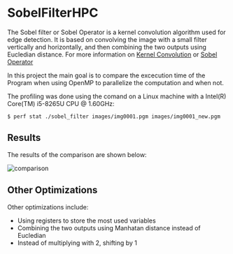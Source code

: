 # SobelFilterHPC

The Sobel filter or Sobel Operator is a kernel convolution algorithm used for edge detection. It is based on convolving the image with a small filter vertically and horizontally, and then combining the two outputs using Eucledian distance.
For more information on [Kernel Convolution](https://en.wikipedia.org/wiki/Kernel_(image_processing)) or [Sobel Operator](https://en.wikipedia.org/wiki/Sobel_operator)

In this project the main goal is to compare the excecution time of the Program when using OpenMP to parallelize the computation and when not.

The profiling was done using the comand on a Linux machine with a Intel(R) Core(TM) i5-8265U CPU @ 1.60GHz:
```
$ perf stat ./sobel_filter images/img0001.pgm images/img0001_new.pgm
```

## Results
The results of the comparison are shown below:

![comparison](https://user-images.githubusercontent.com/57157508/111672954-24595800-8823-11eb-9209-382be901311d.png)

## Other Optimizations
Other optimizations include:
 * Using registers to store the most used variables
 * Combining the two outputs using Manhatan distance instead of Eucledian
 * Instead of multiplying with 2, shifting by 1
